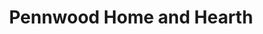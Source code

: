 ---
title: "Pennwood Home and Hearth"
url: /pleasant-gap/pennwood-home-and-hearth/
shop: Kamine & Öfen
---